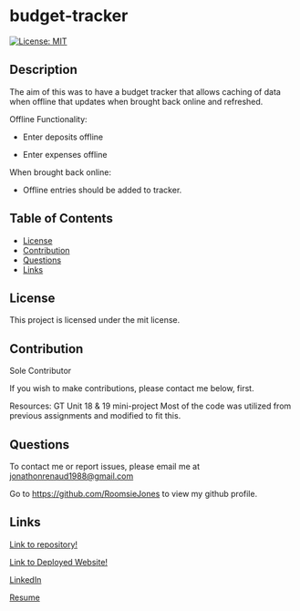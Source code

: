 # budget-tracker

[![License: MIT](https://img.shields.io/badge/License-MIT-yellow.svg)](https://opensource.org/licenses/MIT)
## Description

The aim of this was to have a budget tracker that allows caching of data when offline that updates when brought back online and refreshed.

Offline Functionality:

  * Enter deposits offline

  * Enter expenses offline

When brought back online:

  * Offline entries should be added to tracker.



## Table of Contents 
* [License](#license)
* [Contribution](#contribution)
* [Questions](#questions)
* [Links](#links)
    
## License
This project is licensed under the mit license.
    
## Contribution 
    
Sole Contributor 

If you wish to make contributions, please contact me below, first.

Resources:
GT Unit 18 & 19 mini-project
Most of the code was utilized from previous assignments and modified to fit this. 


## Questions
To contact me or report issues, please email me at jonathonrenaud1988@gmail.com

Go to https://github.com/RoomsieJones to view my github profile.    

## Links
[Link to repository!](https://github.com/roomsiejones/budget-tracker)

[Link to Deployed Website!]()

[LinkedIn](https://www.linkedin.com/in/jonathon-renaud-410910aa/)

[Resume](https://docs.google.com/document/d/1ub28BlsfOwQsW2EZ8ha5-XGSjncabLHVVOhax6jgi4w/edit?usp=sharing)
